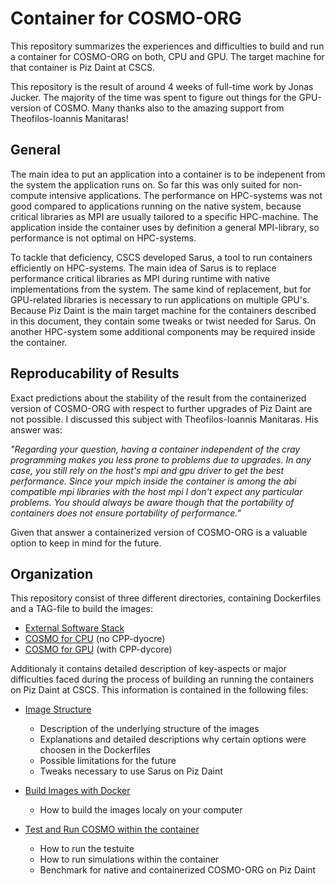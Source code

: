 # Container for COSMO-ORG 
This repository summarizes the experiences and difficulties to build and run a container for COSMO-ORG on both, CPU and GPU.
The target machine for that container is Piz Daint at CSCS.

This repository is the result of around 4 weeks of full-time work by Jonas Jucker.
The majority of the time was spent to figure out things for the GPU-version of COSMO.
Many thanks also to the amazing support from Theofilos-Ioannis Manitaras!

## General
The main idea to put an application into a container is to be indepenent from the system the application runs on.
So far this was only suited for non-compute intensive applications. The performance on HPC-systems was not good compared to applications running on the native system,
because critical libraries as MPI are usually tailored to a specific HPC-machine. The application inside the container uses by definition a general MPI-library, so performance is not optimal
on HPC-systems.

To tackle that deficiency, CSCS developed Sarus, a tool to run containers efficiently on HPC-systems. The main idea of Sarus is to replace performance critical
libraries as MPI during runtime with native implementations from the system. The same kind of replacement, but for GPU-related libraries is necessary to run applications
on multiple GPU's.
Because Piz Daint is the main target machine for the containers described in this document, they contain some tweaks or twist needed for Sarus. On another HPC-system some additional components may be required inside the container.

## Reproducability of Results
Exact predictions about the stability of the result from the containerized version of COSMO-ORG with respect to further upgrades of Piz Daint are not possible. 
I discussed this subject with Theofilos-Ioannis Manitaras. His answer was:

*"Regarding your question, having a container independent of the cray programming makes you less prone to problems due to upgrades. In any case, you still rely on the host's mpi and gpu driver to get the best performance. Since your mpich inside the container is among the abi compatible mpi libraries with the host mpi I don't expect any particular problems. You should always be aware though that the portability of containers does not ensure portability of performance."*

Given that answer a containerized version of COSMO-ORG is a valuable option to keep in mind for the future.
## Organization
This repository consist of three different directories, containing Dockerfiles and a TAG-file to build the images:
* [External Software Stack](external_swstack)
* [COSMO for CPU](cosmo_cpu) (no CPP-dyocre)
* [COSMO for GPU](cosmo_gpu) (with CPP-dycore)

Additionaly it contains detailed description of key-aspects or major difficulties
faced during the process of building an running the containers on Piz Daint at CSCS.
This information is contained in the following files:

* [Image Structure](image_structure.md)
   - Description of the underlying structure of the images
   - Explanations and detailed descriptions why certain options were choosen in the Dockerfiles
   - Possible limitations for the future
   - Tweaks necessary to use Sarus on Piz Daint
   
* [Build Images with Docker](build_image.md)
   - How to build the images localy on your computer

* [Test and Run COSMO within the container](test_and_run_container.md)
   - How to run the testuite 
   - How to run simulations within the container
   - Benchmark for native and containerized COSMO-ORG on Piz Daint
